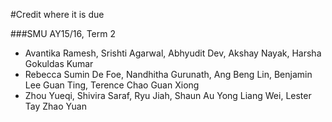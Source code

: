 #Credit where it is due

###SMU AY15/16, Term 2

- Avantika Ramesh, Srishti Agarwal, Abhyudit Dev, Akshay Nayak, Harsha Gokuldas Kumar
- Rebecca Sumin De Foe, Nandhitha Gurunath, Ang Beng Lin, Benjamin Lee Guan Ting, Terence Chao Guan Xiong
- Zhou Yueqi, Shivira Saraf, Ryu Jiah, Shaun Au Yong Liang Wei, Lester Tay Zhao Yuan
